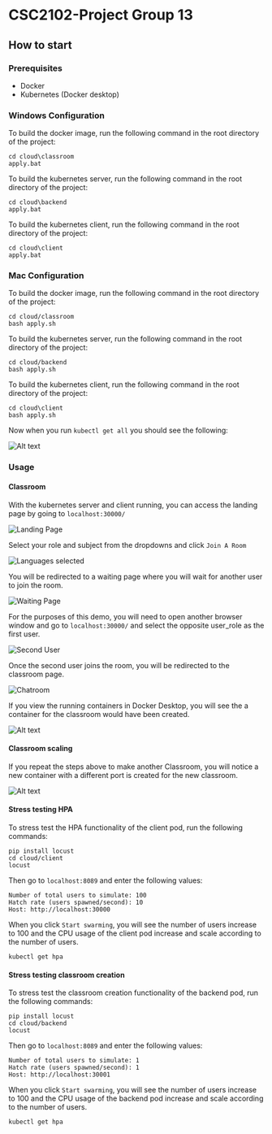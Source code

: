 # CSC2102-Project Group 13
## How to start
### Prerequisites
- Docker
- Kubernetes (Docker desktop)

### Windows Configuration
To build the docker image, run the following command in the root directory of the project:
```
cd cloud\classroom
apply.bat
```
To build the kubernetes server, run the following command in the root directory of the project:
```
cd cloud\backend
apply.bat
```
To build the kubernetes client, run the following command in the root directory of the project:
```
cd cloud\client
apply.bat

```

### Mac Configuration
To build the docker image, run the following command in the root directory of the project:
```
cd cloud/classroom
bash apply.sh
```
To build the kubernetes server, run the following command in the root directory of the project:
```
cd cloud/backend
bash apply.sh
```
To build the kubernetes client, run the following command in the root directory of the project:
```
cd cloud\client
bash apply.sh
```

Now when you run `kubectl get all` you should see the following:

![Alt text](readme_images/kubectl_get_all.png)

### Usage

#### Classroom
With the kubernetes server and client running, you can access the landing page by going to `localhost:30000/`

![Landing Page](readme_images/landing_page.png)

Select your role and subject from the dropdowns and click `Join A Room`

![Languages selected](readme_images/languages_selected.png)

You will be redirected to a waiting page where you will wait for another user to join the room.

![Waiting Page](readme_images/waiting_page.png)

For the purposes of this demo, you will need to open another browser window and go to `localhost:30000/` and select the opposite user_role as the first user.

![Second User](readme_images/second_user.png)

Once the second user joins the room, you will be redirected to the classroom page.

![Chatroom](readme_images/chatroom.png)

If you view the running containers in Docker Desktop, you will see the a container for the classroom would have been created.

![Alt text](readme_images/chatroom_container.png)

#### Classroom scaling

If you repeat the steps above to make another Classroom, you will notice a new container with a different port is created for the new classroom.

![Alt text](readme_images/new_chatroom_container.png)

#### Stress testing HPA
To stress test the HPA functionality of the client pod, run the following commands:
```
pip install locust
cd cloud/client
locust
```
Then go to `localhost:8089` and enter the following values:
```
Number of total users to simulate: 100
Hatch rate (users spawned/second): 10
Host: http://localhost:30000
```
When you click `Start swarming`, you will see the number of users increase to 100 and the CPU usage of the client pod increase and scale according to the number of users.
```
kubectl get hpa
```

#### Stress testing classroom creation
To stress test the classroom creation functionality of the backend pod, run the following commands:
```
pip install locust
cd cloud/backend
locust
```
Then go to `localhost:8089` and enter the following values:
```
Number of total users to simulate: 1
Hatch rate (users spawned/second): 1
Host: http://localhost:30001
```
When you click `Start swarming`, you will see the number of users increase to 100 and the CPU usage of the backend pod increase and scale according to the number of users.
```
kubectl get hpa
```
